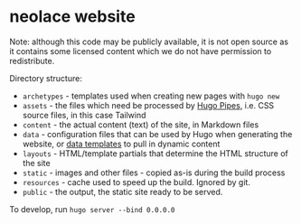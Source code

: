 # neolace website

Note: although this code may be publicly available, it is not open source as it contains some licensed content which we do not have permission to redistribute.

Directory structure:

* `archetypes` - templates used when creating new pages with `hugo new`
* `assets` - the files which need be processed by [Hugo Pipes](https://gohugo.io/hugo-pipes/), i.e. CSS source files, in this case Tailwind
* `content` - the actual content (text) of the site, in Markdown files
* `data` - configuration files that can be used by Hugo when generating the website, or [data templates](https://gohugo.io/templates/data-templates/) to pull in dynamic content
* `layouts` - HTML/template partials that determine the HTML structure of the site
* `static` - images and other files - copied as-is during the build process
* `resources` - cache used to speed up the build. Ignored by git.
* `public` - the output, the static site ready to be served.

To develop, run `hugo server --bind 0.0.0.0`
